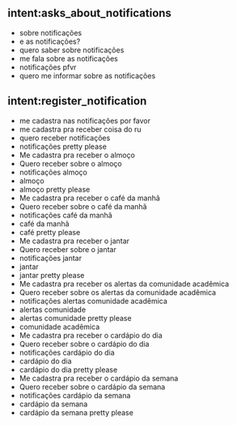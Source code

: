 ## intent:asks_about_notifications
- sobre notificações
- e as notificações?
- quero saber sobre notificações
- me fala sobre as notificações
- notificações pfvr
- quero me informar sobre as notificações

## intent:register_notification
- me cadastra nas notificações por favor
- me cadastra pra receber coisa do ru
- quero receber notificações
- notificações pretty please
- Me cadastra pra receber o almoço
- Quero receber sobre o almoço
- notificações almoço
- almoço
- almoço pretty please
- Me cadastra pra receber o café da manhã
- Quero receber sobre o café da manhã
- notificações café da manhã
- café da manhã
- café pretty please
- Me cadastra pra receber o jantar
- Quero receber sobre o jantar
- notificações jantar
- jantar
- jantar pretty please
- Me cadastra pra receber os alertas da comunidade acadêmica
- Quero receber sobre os alertas da comunidade acadêmica
- notificações alertas comunidade acadêmica
- alertas comunidade
- alertas comunidade pretty please
- comunidade acadêmica
- Me cadastra pra receber o cardápio do dia
- Quero receber sobre o cardápio do dia
- notificações cardápio do dia
- cardápio do dia
- cardápio do dia pretty please
- Me cadastra pra receber o cardápio da semana
- Quero receber sobre o cardápio da semana
- notificações cardápio da semana
- cardápio da semana
- cardápio da semana pretty please
